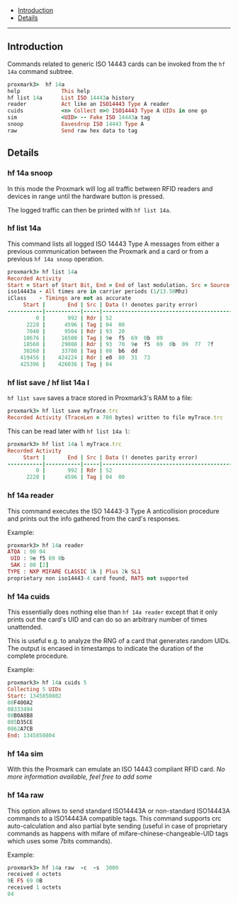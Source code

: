 * [Introduction](#Introduction)
* [Details](#Details)


***

## Introduction
Commands related to generic ISO 14443 cards can be invoked from the `hf 14a` command subtree.  

```ruby
proxmark3>  hf 14a
help             This help
hf list 14a      List ISO 14443a history 
reader           Act like an ISO14443 Type A reader
cuids            <n> Collect n>0 ISO14443 Type A UIDs in one go
sim              <UID> -- Fake ISO 14443a tag
snoop            Eavesdrop ISO 14443 Type A
raw              Send raw hex data to tag
```

## Details
### hf 14a snoop
In this mode the Proxmark will log all traffic between RFID readers and devices in range until the hardware button is pressed.

The logged traffic can then be printed with `hf list 14a`.

### hf list 14a
This command lists all logged ISO 14443 Type A messages from either a previous communication between the Proxmark and a card or from a previous `hf 14a snoop` operation.

```ruby
proxmark3> hf list 14a 
Recorded Activity          
Start = Start of Start Bit, End = End of last modulation. Src = Source of Transfer          
iso14443a - All times are in carrier periods (1/13.56Mhz)          
iClass    - Timings are not as accurate          
     Start |       End | Src | Data (! denotes parity error)                                   | CRC | Annotation         |          
-----------|-----------|-----|-----------------------------------------------------------------|-----|--------------------|          
         0 |       992 | Rdr | 52                                                              |     | WUPA          
      2228 |      4596 | Tag | 04  00                                                          |     |           
      7040 |      9504 | Rdr | 93  20                                                          |     | ANTICOLL          
     10676 |     16500 | Tag | 9e  f5  69  0b  09                                              |     |           
     18560 |     29088 | Rdr | 93  70  9e  f5  69  0b  09  77  7f                              |     | ANTICOLL          
     30260 |     33780 | Tag | 08  b6  dd                                                      |     |           
    419456 |    424224 | Rdr | e0  80  31  73                                                  |     | RATS          
    425396 |    426036 | Tag | 04                                                              |     |           
```

### hf list save / hf list 14a l

`hf list save` saves a trace stored in Proxmark3's RAM to a file:

```ruby
proxmark3> hf list save myTrace.trc
Recorded Activity (TraceLen = 700 bytes) written to file myTrace.trc
```

This can be read later with `hf list 14a l`:

```ruby
proxmark3> hf list 14a l myTrace.trc
Recorded Activity          
     Start |       End | Src | Data (! denotes parity error)                                   | CRC | Annotation         |          
-----------|-----------|-----|-----------------------------------------------------------------|-----|--------------------|          
         0 |       992 | Rdr | 52                                                              |     | WUPA          
      2228 |      4596 | Tag | 04  00                                                          |     |           
```
   
### hf 14a reader
This command executes the ISO 14443-3 Type A anticollision procedure and prints out the info gathered from the card's responses.   

Example:
```ruby
proxmark3> hf 14a reader
ATQA : 00 04          
 UID : 9e f5 69 0b           
 SAK : 08 [2]          
TYPE : NXP MIFARE CLASSIC 1k | Plus 2k SL1          
proprietary non iso14443-4 card found, RATS not supported 
```

### hf 14a cuids
This essentially does nothing else than `hf 14a reader` except that it only prints out the card's UID and can do so an arbitrary number of times unattended.

This is useful e.g. to analyze the RNG of a card that generates random UIDs. The output is encased in timestamps to indicate the duration of the complete procedure.

Example:
```ruby
proxmark3> hf 14a cuids 5
Collecting 5 UIDs          
Start: 1345850802          
08F400A2          
08333494          
08B0A8B8          
085D35CE          
0862A7CB          
End: 1345850804      
``` 

### hf 14a sim
With this the Proxmark can emulate an ISO 14443 compliant RFID card. _No more information available, feel free to add some_

### hf 14a raw
This option allows to send standard ISO14443A or non-standard ISO14443A commands to a ISO14443A compatible tags. This command supports crc auto-calculation and also partial byte sending (useful in case of proprietary commands as happens with mifare of mifare-chinese-changeable-UID tags which uses some 7bits commands).

Example:
``` ruby
proxmark3> hf 14a raw  -c  -s  3000
received 4 octets          
9E F5 69 0B           
received 1 octets          
04     
``` 